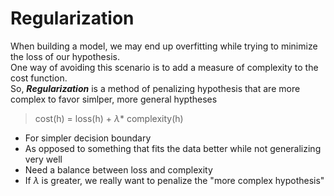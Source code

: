 # Regularization

When building a model, we may end up overfitting while trying to minimize the loss of our hypothesis.<br>
One way of avoiding this scenario is to add a measure of complexity to the cost function. <br>
So, _**Regularization**_ is a method of penalizing hypothesis that are more complex to favor simlper, more general hyptheses<br>


> cost(h) = loss(h) + $\lambda *$ complexity(h)

* For simpler decision boundary
* As opposed to something that fits the data better while not generalizing very well
* Need a balance between loss and complexity
* If $\lambda$ is greater, we really want to penalize the "more complex hypothesis"
